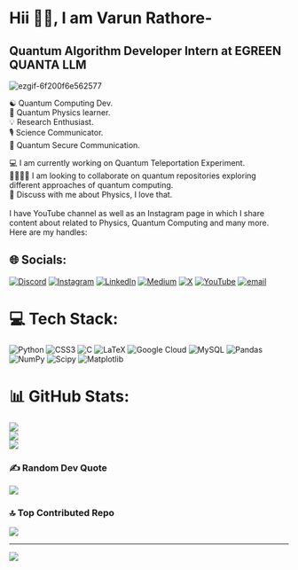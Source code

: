 # Hii 👋🏻, I am Varun Rathore- <br>

## Quantum Algorithm Developer Intern at **EGREEN QUANTA LLM** <br>

![ezgif-6f200f6e562577](https://github.com/user-attachments/assets/58f0660f-4406-41bf-926a-806f8ec1ac70) <br>


☯️ Quantum Computing Dev. <br>
🎲 Quantum Physics learner. <br>
💡 Research Enthusiast. <br>
🎙️ Science Communicator. <br>
🔗 Quantum Secure Communication. <br>

💻 I am currently working on Quantum Teleportation Experiment. <br>
🫱🏻‍🫲🏻 I am looking to collaborate on quantum repositories exploring different approaches of quantum computing. <br>
💬 Discuss with me about Physics, I love that. <br>
<br>
I have YouTube channel as well as an Instagram page in which I share content about related to Physics, Quantum Computing and many more. <br>
Here are my handles: <br>




## 🌐 Socials:
[![Discord](https://img.shields.io/badge/Discord-%237289DA.svg?logo=discord&logoColor=white)](https://discord.gg/https://discord.com/channels/@me) [![Instagram](https://img.shields.io/badge/Instagram-%23E4405F.svg?logo=Instagram&logoColor=white)](https://instagram.com/@varuunn_137) [![LinkedIn](https://img.shields.io/badge/LinkedIn-%230077B5.svg?logo=linkedin&logoColor=white)](https://linkedin.com/in/https://www.linkedin.com/in/varun-rathore-623579284/) [![Medium](https://img.shields.io/badge/Medium-12100E?logo=medium&logoColor=white)](https://medium.com/@https://medium.com/@VarunRathore137) [![X](https://img.shields.io/badge/X-black.svg?logo=X&logoColor=white)](https://x.com/https://x.com/VarunRathore137) [![YouTube](https://img.shields.io/badge/YouTube-%23FF0000.svg?logo=YouTube&logoColor=white)](https://youtube.com/@https://www.youtube.com/@cosmic.caffee) [![email](https://img.shields.io/badge/Email-D14836?logo=gmail&logoColor=white)](mailto:varunrathore7067@gmail.com) 

# 💻 Tech Stack:
![Python](https://img.shields.io/badge/python-3670A0?style=for-the-badge&logo=python&logoColor=ffdd54) ![CSS3](https://img.shields.io/badge/css3-%231572B6.svg?style=for-the-badge&logo=css3&logoColor=white) ![C](https://img.shields.io/badge/c-%2300599C.svg?style=for-the-badge&logo=c&logoColor=white) ![LaTeX](https://img.shields.io/badge/latex-%23008080.svg?style=for-the-badge&logo=latex&logoColor=white) ![Google Cloud](https://img.shields.io/badge/GoogleCloud-%234285F4.svg?style=for-the-badge&logo=google-cloud&logoColor=white) ![MySQL](https://img.shields.io/badge/mysql-4479A1.svg?style=for-the-badge&logo=mysql&logoColor=white) ![Pandas](https://img.shields.io/badge/pandas-%23150458.svg?style=for-the-badge&logo=pandas&logoColor=white) ![NumPy](https://img.shields.io/badge/numpy-%23013243.svg?style=for-the-badge&logo=numpy&logoColor=white) ![Scipy](https://img.shields.io/badge/SciPy-%230C55A5.svg?style=for-the-badge&logo=scipy&logoColor=%white) ![Matplotlib](https://img.shields.io/badge/Matplotlib-%23ffffff.svg?style=for-the-badge&logo=Matplotlib&logoColor=black)

# 📊 GitHub Stats:
![](https://github-readme-stats.vercel.app/api?username=VarunRathore137&theme=transparent&hide_border=false&include_all_commits=true&count_private=false)<br/>
![](https://nirzak-streak-stats.vercel.app/?user=VarunRathore137&theme=transparent&hide_border=false)<br/>
![](https://github-readme-stats.vercel.app/api/top-langs/?username=VarunRathore137&theme=transparent&hide_border=false&include_all_commits=true&count_private=false&layout=compact)

### ✍️ Random Dev Quote
![](https://quotes-github-readme.vercel.app/api?type=horizontal&theme=radical)

### 🔝 Top Contributed Repo
![](https://github-contributor-stats.vercel.app/api?username=VarunRathore137&limit=5&theme=dark&combine_all_yearly_contributions=true)

---
[![](https://visitcount.itsvg.in/api?id=VarunRathore137&icon=0&color=0)](https://visitcount.itsvg.in)


